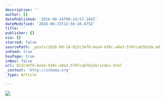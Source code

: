 ```yaml
---
description: ''
author: []
datePublished: '2016-08-24T00:14:57.184Z'
dateModified: '2016-08-23T22:56:10.875Z'
title: ''
publisher: {}
via: {}
starred: false
sourcePath: _posts/2016-08-24-022c34f8-bea4-430c-a0a3-574fcab761da.md
inFeed: true
hasPage: true
inNav: false
url: 022c34f8-bea4-430c-a0a3-574fcab761da/index.html
_context: 'http://schema.org'
_type: Article

---
```

![](https://the-grid-user-content.s3-us-west-2.amazonaws.com/62a42587-a6ac-4712-821e-0a388caec49b.png)